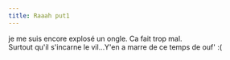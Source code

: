 ```yaml
---
title: Raaah put1
---
```


je me suis encore explosé un ongle. Ca fait trop mal.  
Surtout qu'il s'incarne le vil...Y'en a marre de ce temps de ouf' :(

